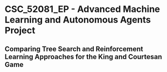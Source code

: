 # CSC_52081_EP - Advanced Machine Learning and Autonomous Agents Project 
## Comparing Tree Search and Reinforcement Learning Approaches for the King and Courtesan Game